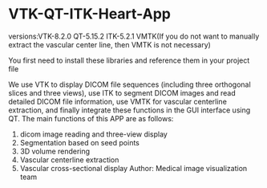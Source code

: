 # VTK-QT-ITK-Heart-App

versions:VTK-8.2.0 QT-5.15.2 ITK-5.2.1 VMTK(If you do not want to manually extract the vascular center line, then VMTK is not necessary)

You first need to install these libraries and reference them in your project file

We use VTK to display DICOM file sequences (including three orthogonal slices and three views), use ITK to segment DICOM images and read detailed DICOM file information, use VMTK for vascular centerline extraction, and finally integrate these functions in the GUI interface using QT.
The main functions of this APP are as follows: 
1. dicom image reading and three-view display 
2. Segmentation based on seed points 
3. 3D volume rendering
4. Vascular centerline extraction
5. Vascular cross-sectional display
Author: Medical image visualization team
